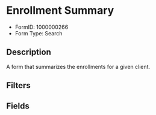 # Enrollment Summary

- FormID: 1000000266
- Form Type: Search

## Description

A form that summarizes the enrollments for a given client.

## Filters

## Fields
